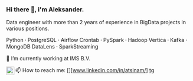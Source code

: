 ### Hi there 👋, i'm Aleksander.

Data engineer with more than 2 years of experience in BigData projects in various positions.

Python 𐤟 PostgreSQL 𐤟 Airflow Crontab 𐤟 PySpark 𐤟 Hadoop Vertica 𐤟 Kafka 𐤟 MongoDB DataLens 𐤟 SparkStreaming



🔭 I’m currently working at IMS B.V.

📫 How to reach me: 
[<img align="left" alt="opa_oz | LinkedIn" width="22px" src="https://cdn.jsdelivr.net/npm/simple-icons@v3/icons/linkedin.svg" />][www.linkedin.com/in/atsinam/]
[tg](https://t.me/atsinam) 

<!--
**sandro-tsin/sandro-tsin** is a ✨ _special_ ✨ repository because its `README.md` (this file) appears on your GitHub profile.

Here are some ideas to get you started:

- 
- 🌱 I’m currently learning ...
- 👯 I’m looking to collaborate on ...
- 🤔 I’m looking for help with ...
- 💬 Ask me about ...
- 📫 How to reach me: ...
- 😄 Pronouns: ...
- ⚡ Fun fact: ...
-->

